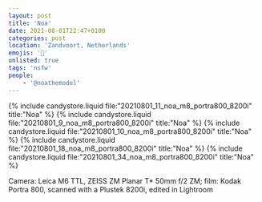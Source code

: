 ```yaml
---
layout: post
title: 'Noa'
date: 2021-08-01T22:47+0100
categories: post
location: 'Zandvoort, Netherlands'
emojis: '🔞'
unlisted: true
tags: 'nsfw'
people: 
    - '@noathemodel'
---
```


{% include candystore.liquid file:"20210801_11_noa_m8_portra800_8200i" title:"Noa" %}
{% include candystore.liquid file:"20210801_9_noa_m8_portra800_8200i" title:"Noa" %}
{% include candystore.liquid file:"20210801_10_noa_m8_portra800_8200i" title:"Noa" %}
{% include candystore.liquid file:"20210801_18_noa_m8_portra800_8200i" title:"Noa" %}
{% include candystore.liquid file:"20210801_34_noa_m8_portra800_8200i" title:"Noa" %}

Camera: Leica M6 TTL, ZEISS ZM Planar T\* 50mm f/2 ZM; film: Kodak Portra 800, scanned with a Plustek 8200i, edited in Lightroom

